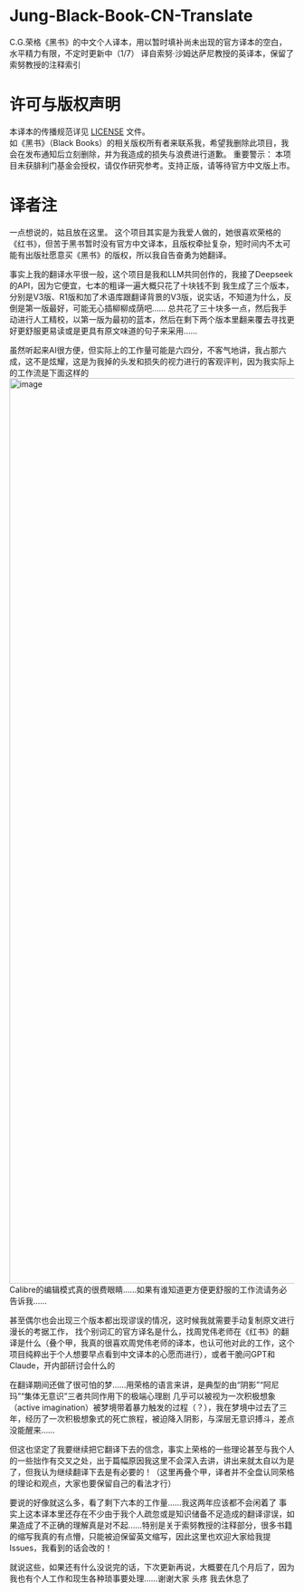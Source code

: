 # Jung-Black-Book-CN-Translate
C.G.荣格《黑书》的中文个人译本，用以暂时填补尚未出现的官方译本的空白，水平精力有限，不定时更新中（1/7）
译自索努·沙姆达萨尼教授的英译本，保留了索努教授的注释索引

# 许可与版权声明
本译本的传播规范详见 [LICENSE](LICENSE) 文件。  
如《黑书》（Black Books）的相关版权所有者来联系我，希望我删除此项目，我会在发布通知后立刻删除，并为我造成的损失与浪费进行道歉。
重要警示： 本项目未获腓利门基金会授权，请仅作研究参考。支持正版，请等待官方中文版上市。

# 译者注
一点想说的，姑且放在这里。
这个项目其实是为我爱人做的，她很喜欢荣格的《红书》，但苦于黑书暂时没有官方中文译本，且版权牵扯复杂，短时间内不太可能有出版社愿意买《黑书》的版权，所以我自告奋勇为她翻译。

事实上我的翻译水平很一般，这个项目是我和LLM共同创作的，我接了Deepseek的API，因为它便宜，七本的粗译一遍大概只花了十块钱不到
我生成了三个版本，分别是V3版、R1版和加了术语库跟翻译背景的V3版，说实话，不知道为什么，反倒是第一版最好，可能无心插柳柳成荫吧……
总共花了三十块多一点，然后我手动进行人工精校，以第一版为最初的蓝本，然后在剩下两个版本里翻来覆去寻找更好更舒服更易读或是更具有原文味道的句子来采用……

虽然听起来AI很方便，但实际上的工作量可能是六四分，不客气地讲，我占那六成，这不是炫耀，这是为我掉的头发和损失的视力进行的客观评判，因为我实际上的工作流是下面这样的
<img width="2558" height="1599" alt="image" src="https://github.com/user-attachments/assets/6b9516d2-2bc0-4c66-b319-a13a3abb122b" />
Calibre的编辑模式真的很费眼睛……如果有谁知道更方便更舒服的工作流请务必告诉我……

甚至偶尔也会出现三个版本都出现谬误的情况，这时候我就需要手动复制原文进行漫长的考据工作，
找个别词汇的官方译名是什么，找周党伟老师在《红书》的翻译是什么（叠个甲，我真的很喜欢周党伟老师的译本，也认可他对此的工作，这个项目纯粹出于个人想要早点看到中文译本的心愿而进行），或者干脆问GPT和Claude，开内部研讨会什么的

在翻译期间还做了很可怕的梦……用荣格的语言来讲，是典型的由“阴影”“阿尼玛”“集体无意识”三者共同作用下的极端心理剧
几乎可以被视为一次积极想象（active imagination）被梦境带着暴力触发的过程（？），我在梦境中过去了三年，经历了一次积极想象式的死亡旅程，被迫降入阴影，与深层无意识搏斗，差点没能醒来……

但这也坚定了我要继续把它翻译下去的信念，事实上荣格的一些理论甚至与我个人的一些拙作有交叉之处，出于篇幅原因我这里不会深入去讲，讲出来就太自以为是了，但我认为继续翻译下去是有必要的！（这里再叠个甲，译者并不全盘认同荣格的理论和观点，大家也要保留自己的看法才行）

要说的好像就这么多，看了剩下六本的工作量……我这两年应该都不会闲着了
事实上这本译本里还存在不少由于我个人疏忽或是知识储备不足造成的翻译谬误，如果造成了不正确的理解真是对不起……特别是关于索努教授的注释部分，很多书籍的缩写我真的有点懵，只能被迫保留英文缩写，因此这里也欢迎大家给我提Issues，我看到的话会改的！

就说这些，如果还有什么没说完的话，下次更新再说，大概要在几个月后了，因为我也有个人工作和现生各种琐事要处理……谢谢大家 头疼 我去休息了
